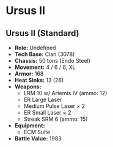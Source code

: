 # Ursus II
## Ursus II (Standard)
- **Role:** Undefined
- **Tech Base:** Clan (3078)
- **Chassis:** 50 tons (Endo Steel)
- **Movement:** 4 / 6 / 6, XL
- **Armor:** 168
- **Heat Sinks:** 13 (26)
- **Weapons:**
  - LRM 10 w/ Artemis IV (ammo: 12)
  - ER Large Laser
  - Medium Pulse Laser × 2
  - ER Small Laser × 2
  - Streak SRM 6 (ammo: 15)
- **Equipment:**
  - ECM Suite
- **Battle Value:** 1983

